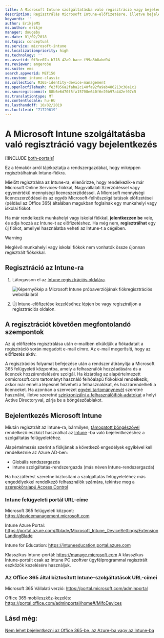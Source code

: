 ```yaml
---
title: A Microsoft Intune szolgáltatásba való regisztráció vagy bejelentkezés
description: Regisztrálás Microsoft Intune-előfizetésre, illetve bejelentkezés az előfizetés használatbavételéhez.
keywords: ''
author: ErikjeMS
ms.author: erikje
manager: dougeby
ms.date: 01/02/2018
ms.topic: conceptual
ms.service: microsoft-intune
ms.localizationpriority: high
ms.technology: ''
ms.assetid: 0f3ce07a-b718-42a9-bace-f99a8b8abd94
ms.reviewer: angerobe
ms.suite: ems
search.appverid: MET150
ms.custom: intune-classic
ms.collection: M365-identity-device-management
ms.openlocfilehash: fe3f856a2faba2c140fa92fa9ab486213c38a1c1
ms.sourcegitcommit: 88b6e6d70f5fa15708e640f6e20b97a442ef07c5
ms.translationtype: MT
ms.contentlocale: hu-HU
ms.lasthandoff: 10/02/2019
ms.locfileid: "71729619"
---
```

# <a name="sign-up-or-sign-in-to-microsoft-intune"></a>A Microsoft Intune szolgáltatásba való regisztráció vagy bejelentkezés

[!INCLUDE [both-portals](../../intune-classic/includes/note-for-both-portals.md)]

Ez a témakör arról tájékoztatja a rendszergazdákat, hogy miképpen regisztrálhatnak Intune-fiókra.

Mielőtt regisztrálna az Intune-ra, ellenőrizze, hogy rendelkezik-e már Microsoft Online Services-fiókkal, Nagyvállalati Szerződéssel vagy egyenértékű mennyiségi licencszerződéssel. A Microsoft mennyiségi licencszerződései és az egyéb Microsoft-felhőszolgáltatások előfizetései (például az Office 365) általában magukban foglalnak egy munkahelyi vagy iskolai fiókot.

Ha már rendelkezik munkahelyi vagy iskolai fiókkal, **jelentkezzen be** vele, és adja hozzá az Intune-t az előfizetéshez. Ha még nem, **regisztrálhat** egy új fiókot, amellyel használatba veheti az Intune-t a cégében.

>[!WARNING]
>Meglévő munkahelyi vagy iskolai fiókok nem vonhatók össze újonnan regisztrált fiókokkal.

## <a name="how-to-sign-up-for-intune"></a>Regisztráció az Intune-ra

1. Látogasson el az [Intune regisztrációs oldalára](https://admin.microsoft.com/Signup/Signup.aspx?OfferId=40BE278A-DFD1-470a-9EF7-9F2596EA7FF9&dl=INTUNE_A&ali=1#0%20).

   ![Képernyőkép a Microsoft Intune próbaverziójának fiókregisztrációs weboldaláról](./media/account-sign-up/account-sign-up-site.png)

2. Új Intune-előfizetése kezeléséhez lépjen be vagy regisztráljon a regisztrációs oldalon.

## <a name="post-sign-up-considerations"></a>A regisztrációt követően megfontolandó szempontok
Az új előfizetés regisztrálása után e-mailben elküldjük a fiókadatait a regisztráció során megadott e-mail címre. Az e-mail megerősíti, hogy az előfizetés aktív.

A regisztrációs folyamat befejezése után a rendszer átirányítja a Microsoft 365 felügyeleti központba, amely a felhasználók hozzáadására és a licencek hozzárendelésére szolgál. Ha kizárólag az alapértelmezett onmicrosoft.com tartományt használó felhőalapú fiókokkal rendelkezik, akkor már ennél a lépésnél felveheti a felhasználókat, és hozzárendelheti a licenceket. Ha azonban a szervezet [egyéni tartománynevét](custom-domain-name-configure.md) szeretné használni, illetve szeretné [szinkronizálni a felhasználóifiók-adatokat](users-add.md#sync-active-directory-and-add-users-to-intune) a helyi Active Directoryval, zárja be a böngészőablakot.

## <a name="sign-in-to-microsoft-intune"></a>Bejelentkezés Microsoft Intune
Miután regisztrált az Intune-ra, bármilyen, [támogatott böngészővel](supported-devices-browsers.md#intune-supported-web-browsers) rendelkező eszközt használhat az [Intune](https://go.microsoft.com/fwlink/?linkid=2090973) -ba való bejelentkezéshez a szolgáltatás felügyeletéhez.

Alapértelmezés szerint a fiókjának a következő engedélyek egyikével kell rendelkeznie az Azure AD-ben:
- Globális rendszergazda
- Intune szolgáltatás-rendszergazda (más néven Intune-rendszergazda)

Ha hozzáférést szeretne biztosítani a szolgáltatás felügyeletéhez más engedélyekkel rendelkező felhasználók számára, tekintse meg a [szerepköralapú Access Control](role-based-access-control.md)

### <a name="intune-admin-portal-url"></a>Intune felügyeleti portál URL-címe

Microsoft 365 felügyeleti központ: https://devicemanagement.microsoft.com

Intune Azure Portal: https://portal.azure.com/#blade/Microsoft_Intune_DeviceSettings/ExtensionLandingBlade

Intune for Education: https://intuneeducation.portal.azure.com

Klasszikus Intune-portál: https://manage.microsoft.com A klasszikus Intune-portált csak az Intune PC szoftver ügyfélprogrammal regisztrált eszközök kezelésére használjuk.

### <a name="urls-for-intune-services-provided-by-office-365"></a>Az Office 365 által biztosított Intune-szolgáltatások URL-címei

Microsoft 365 Vállalati verzió: https://portal.microsoft.com/adminportal

Office 365 mobileszköz-kezelés: https://portal.office.com/adminportal/home#/MifoDevices

## <a name="see-also"></a>Lásd még:
[Nem lehet bejelentkezni az Office 365-be, az Azure-ba vagy az Intune-ba](https://support.microsoft.com/help/2412085)
